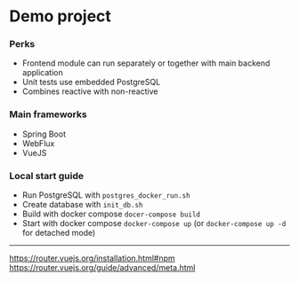 # Demo project

### Perks
* Frontend module can run separately or together with main backend application
* Unit tests use embedded PostgreSQL
* Combines reactive with non-reactive

### Main frameworks
* Spring Boot
* WebFlux
* VueJS

### Local start guide

* Run PostgreSQL with `postgres_docker_run.sh`
* Create database with `init_db.sh`
* Build with docker compose `docer-compose build`
* Start with docker compose `docker-compose up` (or `docker-compose up -d` for detached mode) 

---
https://router.vuejs.org/installation.html#npm
https://router.vuejs.org/guide/advanced/meta.html

